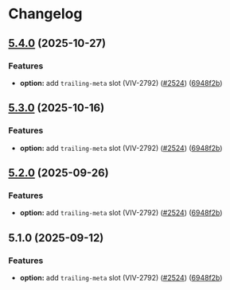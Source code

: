 # Changelog

## [5.4.0](https://github.com/Vonage/vivid-3/compare/test-utils-v5.3.0...test-utils-v5.4.0) (2025-10-27)


### Features

* **option:** add `trailing-meta` slot (VIV-2792) ([#2524](https://github.com/Vonage/vivid-3/issues/2524)) ([6948f2b](https://github.com/Vonage/vivid-3/commit/6948f2be5e71e15f19fedf60c00bad98dea5ccb7))

## [5.3.0](https://github.com/Vonage/vivid-3/compare/test-utils-v5.2.0...test-utils-v5.3.0) (2025-10-16)


### Features

* **option:** add `trailing-meta` slot (VIV-2792) ([#2524](https://github.com/Vonage/vivid-3/issues/2524)) ([6948f2b](https://github.com/Vonage/vivid-3/commit/6948f2be5e71e15f19fedf60c00bad98dea5ccb7))

## [5.2.0](https://github.com/Vonage/vivid-3/compare/test-utils-v5.1.0...test-utils-v5.2.0) (2025-09-26)


### Features

* **option:** add `trailing-meta` slot (VIV-2792) ([#2524](https://github.com/Vonage/vivid-3/issues/2524)) ([6948f2b](https://github.com/Vonage/vivid-3/commit/6948f2be5e71e15f19fedf60c00bad98dea5ccb7))

## 5.1.0 (2025-09-12)


### Features

* **option:** add `trailing-meta` slot (VIV-2792) ([#2524](https://github.com/Vonage/vivid-3/issues/2524)) ([6948f2b](https://github.com/Vonage/vivid-3/commit/6948f2be5e71e15f19fedf60c00bad98dea5ccb7))

